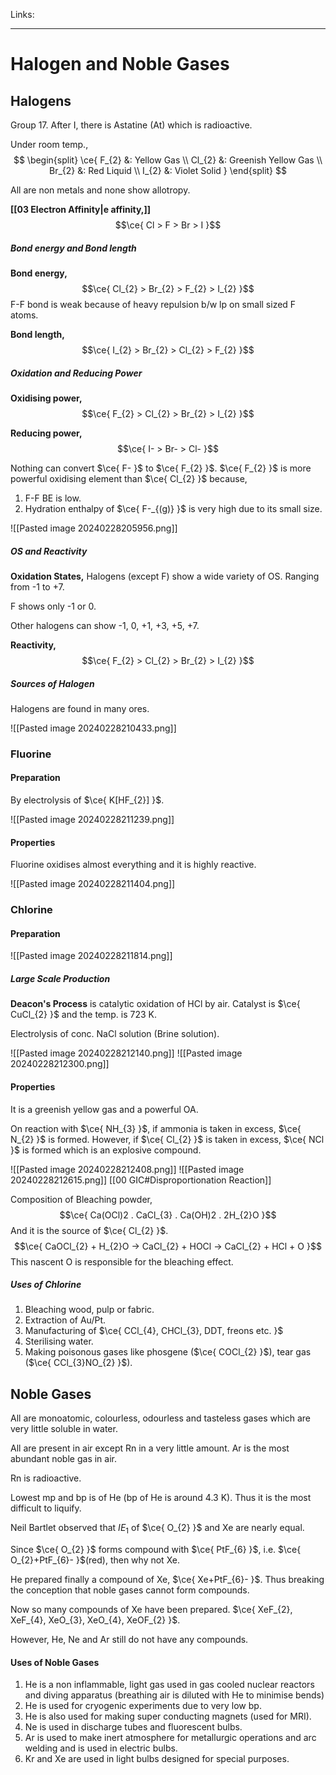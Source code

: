 Links: 
___
# Halogen and Noble Gases 
## Halogens 
Group 17. After I, there is Astatine (At) which is radioactive. 

Under room temp.,
$$
\begin{split}
\ce{ 
F_{2} &: Yellow Gas \\
Cl_{2} &: Greenish Yellow Gas \\
Br_{2} &: Red Liquid \\
I_{2} &: Violet Solid
 }
\end{split}
$$

All are non metals and none show allotropy. 

**[[03 Electron Affinity|e affinity,]]**
$$\ce{ Cl > F > Br > I }$$

##### Bond energy and Bond length
**Bond energy,**
$$\ce{ Cl_{2} > Br_{2} > F_{2} > I_{2} }$$
F-F bond is weak because of heavy repulsion b/w lp on small sized F atoms. 

**Bond length,**
$$\ce{ I_{2} > Br_{2} > Cl_{2} > F_{2} }$$

##### Oxidation and Reducing Power
**Oxidising power,**
$$\ce{ F_{2} > Cl_{2} > Br_{2} > I_{2} }$$

**Reducing power,**
$$\ce{ I- > Br- > Cl- }$$

Nothing can convert $\ce{ F- }$ to $\ce{ F_{2} }$. 
$\ce{ F_{2} }$ is more powerful oxidising element than $\ce{ Cl_{2} }$ because,
1. F-F BE is low. 
2. Hydration enthalpy of $\ce{ F-_{(g)} }$ is very high due to its small size.

![[Pasted image 20240228205956.png]]

##### OS and Reactivity 
**Oxidation States,**
Halogens (except F) show a wide variety of OS. Ranging from -1 to +7. 

F shows only -1 or 0. 

Other halogens can show -1, 0, +1, +3, +5, +7. 

**Reactivity,**
$$\ce{ F_{2} > Cl_{2} > Br_{2} > I_{2} }$$

##### Sources of Halogen 
Halogens are found in many ores. 

![[Pasted image 20240228210433.png]]

### Fluorine 
#### Preparation 
By electrolysis of $\ce{ K[HF_{2}] }$. 

![[Pasted image 20240228211239.png]]

#### Properties 
Fluorine oxidises almost everything and it is highly reactive. 

![[Pasted image 20240228211404.png]]

### Chlorine 
#### Preparation
![[Pasted image 20240228211814.png]]

##### Large Scale Production
**Deacon's Process** is catalytic oxidation of HCl by air. Catalyst is $\ce{ CuCl_{2} }$ and the temp. is 723 K. 

Electrolysis of conc. NaCl solution (Brine solution).

![[Pasted image 20240228212140.png]]
![[Pasted image 20240228212300.png]]

#### Properties 
It is a greenish yellow gas and a powerful OA. 

On reaction with $\ce{ NH_{3} }$, if ammonia is taken in excess, $\ce{ N_{2} }$ is formed. However, if $\ce{ Cl_{2} }$ is taken in excess, $\ce{ NCl }$ is formed which is an explosive compound. 

![[Pasted image 20240228212408.png]]
![[Pasted image 20240228212615.png]]
[[00 GIC#Disproportionation Reaction]]

Composition of Bleaching powder,
$$\ce{ Ca(OCl)2 . CaCl_{3} . Ca(OH)2 . 2H_{2}O }$$
And it is the source of $\ce{ Cl_{2} }$. 
$$\ce{ CaOCl_{2} + H_{2}O -> CaCl_{2} + HOCl -> CaCl_{2} + HCl + O }$$
This nascent O is responsible for the bleaching effect. 

##### Uses of Chlorine 
1. Bleaching wood, pulp or fabric.
2. Extraction of Au/Pt. 
3. Manufacturing of $\ce{ CCl_{4}, CHCl_{3}, DDT, freons etc. }$
4. Sterilising water.
5. Making poisonous gases like phosgene ($\ce{ COCl_{2} }$), tear gas ($\ce{ CCl_{3}NO_{2} }$).

## Noble Gases 
All are monoatomic, colourless, odourless and tasteless gases which are very little soluble in water. 

All are present in air except Rn in a very little amount. Ar is the most abundant noble gas in air. 

Rn is radioactive. 

Lowest mp and bp is of He (bp of He is around 4.3 K). Thus it is the most difficult to liquify. 

Neil Bartlet observed that $IE_{1}$ of $\ce{ O_{2} }$ and Xe are nearly equal.

Since $\ce{ O_{2} }$ forms compound with $\ce{ PtF_{6} }$, i.e. $\ce{ O_{2}+PtF_{6}- }$(red), then why not Xe. 

He prepared finally a compound of Xe, $\ce{ Xe+PtF_{6}- }$. Thus breaking the conception that noble gases cannot form compounds.

Now so many compounds of Xe have been prepared. $\ce{ XeF_{2}, XeF_{4}, XeO_{3}, XeO_{4}, XeOF_{2} }$.

However, He, Ne and Ar still do not have any compounds. 

#### Uses of Noble Gases 
1. He is a non inflammable, light gas used in gas cooled nuclear reactors and diving apparatus (breathing air is diluted with He to minimise bends)
2. He is used for cryogenic experiments due to very low bp. 
3. He is also used for making super conducting magnets (used for MRI).
4. Ne is used in discharge tubes and fluorescent bulbs. 
5. Ar is used to make inert atmosphere for metallurgic operations and arc welding and is used in electric bulbs. 
6. Kr and Xe are used in light bulbs  designed for special purposes.
